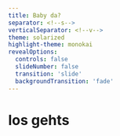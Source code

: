 ```yaml
---
title: Baby da?
separator: <!--s-->
verticalSeparator: <!--v-->
theme: solarized
highlight-theme: monokai
revealOptions:
  controls: false
  slideNumber: false
  transition: 'slide'
  backgroundTransition: 'fade'
---
```


<!-- .slide: data-background="https://i.giphy.com/AazbFyRAiYlry.webp"-->
# los gehts
